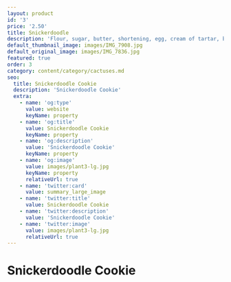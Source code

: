 ```yaml
---
layout: product
id: '3'
price: '2.50'
title: Snickerdoodle
description: 'Flour, sugar, butter, shortening, egg, cream of tartar, baking soda, salt, and cinnamon.'
default_thumbnail_image: images/IMG_7908.jpg
default_original_image: images/IMG_7836.jpg
featured: true
order: 3
category: content/category/cactuses.md
seo:
  title: Snickerdoodle Cookie
  description: 'Snickerdoodle Cookie'
  extra:
    - name: 'og:type'
      value: website
      keyName: property
    - name: 'og:title'
      value: Snickerdoodle Cookie
      keyName: property
    - name: 'og:description'
      value: 'Snickerdoodle Cookie'
      keyName: property
    - name: 'og:image'
      value: images/plant3-lg.jpg
      keyName: property
      relativeUrl: true
    - name: 'twitter:card'
      value: summary_large_image
    - name: 'twitter:title'
      value: Snickerdoodle Cookie
    - name: 'twitter:description'
      value: 'Snickerdoodle Cookie'
    - name: 'twitter:image'
      value: images/plant3-lg.jpg
      relativeUrl: true
---
```


# Snickerdoodle Cookie

